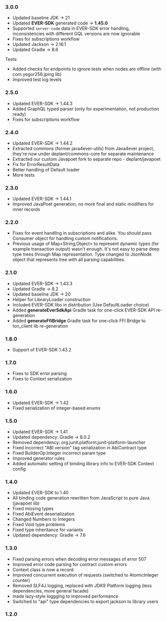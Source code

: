 ### 3.0.0

- Updated baseline JDK -> 21
- Updated **EVER-SDK** generated code -> **1.45.0**
- Supported `server-code` data in EVER-SDK error handling, inconsistencies with different GQL versions are now ignorable
- Fixes for subscriptions workflow
- Updated Jackson -> 2.16.1
- Updated Gradle -> 8.6

Tests:

- Added checks for endpoints to ignore tests when nodes are offline (with com.yegor256:jping lib)
- Improved test log levels

### 2.5.0

- Updated EVER-SDK -> 1.44.3
- Added GraphQL typed parser (only for experimentation, not production ready)
- Fixes for subscriptions workflow

### 2.4.0

- Updated EVER-SDK -> 1.44.2
- Extracted commons (former java4ever-utils) from Java4ever project, they're now under deplant/commons-core for separate maintenance
- Extracted our custom Javapoet fork to separate repo - deplant/javapoet
- Fix for ErrorResultData
- Better handling of Default loader
- More tests

### 2.3.0

- Updated EVER-SDK -> 1.44.1
- Improved JavaPoet generation, no more final and static modifiers for inner records

### 2.2.0

- Fixes for event handling in subscriptions and alike. You should pass Consumer object for handling custom notifications.
- Previous usage of Map<String,Object> to represent dynamic types (for example transaction output) wasn't enough. It's not easy to parse deep type trees through Map representation. Type changed to JsonNode object that represents tree with all parsing capabilities. 

### 2.1.0

- Updated EVER-SDK -> 1.43.3
- Updated Gradle -> 8.2
- Updated baseline JDK -> 20
- Helper for LibraryLoader construction
- Included EVER-SDK libs in distribution (Use DefaultLoader choice)
- Added **generateEverSdkApi** Gradle task for one-click EVER-SDK API re-generation
- Added **generateFfiBridge** Gradle task for one-click FFI Bridge to ton_client lib re-generation

### 1.8.0

- Support of EVER-SDK 1.43.2

### 1.7.0

- Fixes to SDK error parsing
- Fixes to Context serialization

### 1.6.0

- Updated EVER-SDK -> 1.42
- Fixed serialization of integer-based enums

### 1.5.0

- Updated EVER-SDK -> 1.41
- Updated dependency: Gradle -> 8.0.2
- Removed dependency: org.junit.platform:junit-platform-launcher
- Fixed incorrect "ABI version" tag serialization in AbiContract type
- Fixed BuilderOp.Integer incorrect param type
- Improved generator rules
- Added automatic setting of binding library info to EVER-SDK Context config

### 1.4.0

- Updated EVER-SDK to 1.40
- All binding code generation rewritten from JavaScript to pure Java (javapoet lib)
- Fixed missing types
- Fixed AbiEvent deserialization
- Changed Numbers to Integers
- Fixed Void type problems
- Fixed type inheritance for variants
- Updated dependency: Gradle -> 7.6

### 1.3.0

- Fixed parsing errors when decoding error messages of error 507
- Improved error code parsing for contract custom errors
- Context class is now a record
- Improved concurrent execution of requests (switched to AtomicInteger counter)
- Removed SLF4J logging, replaced with JDK9 Platform logging (less dependencies, more general facade)
- made lazy-style loggging to improved performance
- Switched to "api" type dependencies to export jackson to library users

### 1.2.0